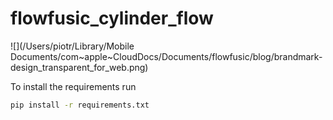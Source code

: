 # flowfusic_cylinder_flow

![](/Users/piotr/Library/Mobile Documents/com~apple~CloudDocs/Documents/flowfusic/blog/brandmark-design_transparent_for_web.png)

To install the requirements run

```bash
pip install -r requirements.txt
```

